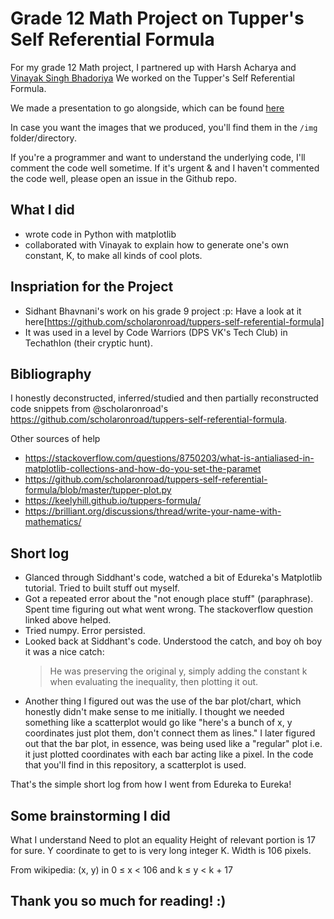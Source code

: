 # Grade 12 Math Project on Tupper's Self Referential Formula

For my grade 12 Math project, I partnered up with Harsh Acharya and [Vinayak Singh Bhadoriya](https://www.facebook.com/vinayak.singhbhadoria)
We worked on the Tupper's Self Referential Formula.

We made a presentation to go alongside, which can be found [here](https://docs.google.com/presentation/d/e/2PACX-1vQd8eVCHVvuAJ5n0t9eywa0MN-h0P4JasQk6CcmeBc2vn_Dcp94FWp6QY58AVe-33DeJnUhCbD9ZOC_/pub?start=false&loop=false&delayms=60000)

In case you want the images that we produced, you'll find them in the `/img` folder/directory.

If you're a programmer and want to understand the underlying code, I'll comment the code well sometime. If it's urgent & and I haven't commented the code well, please open an issue in the Github repo.

## What I did

- wrote code in Python with matplotlib
- collaborated with Vinayak to explain how to generate one's own constant, K, to make all kinds of cool plots.

## Inspriation for the Project

- Sidhant Bhavnani's work on his grade 9 project :p: Have a look at it here[https://github.com/scholaronroad/tuppers-self-referential-formula]
- It was used in a level by Code Warriors (DPS VK's Tech Club) in Techathlon (their cryptic hunt).

## Bibliography

I honestly deconstructed, inferred/studied and then partially reconstructed code snippets from @scholaronroad's https://github.com/scholaronroad/tuppers-self-referential-formula.

Other sources of help

- https://stackoverflow.com/questions/8750203/what-is-antialiased-in-matplotlib-collections-and-how-do-you-set-the-paramet
- https://github.com/scholaronroad/tuppers-self-referential-formula/blob/master/tupper-plot.py
- https://keelyhill.github.io/tuppers-formula/
- https://brilliant.org/discussions/thread/write-your-name-with-mathematics/

## Short log

- Glanced through Siddhant's code, watched a bit of Edureka's Matplotlib tutorial. Tried to built stuff out myself.
- Got a repeated error about the "not enough place stuff" (paraphrase). Spent time figuring out what went wrong. The stackoverflow question linked above helped.
- Tried numpy. Error persisted.
- Looked back at Siddhant's code. Understood the catch, and boy oh boy it was a nice catch:
  > He was preserving the original y, simply adding the constant k when evaluating the inequality, then plotting it out.
- Another thing I figured out was the use of the bar plot/chart, which honestly didn't make sense to me initially. I thought we needed something like a scatterplot would go like "here's a bunch of x, y coordinates just plot them, don't connect them as lines." I later figured out that the bar plot, in essence, was being used like a "regular" plot i.e. it just plotted coordinates with each bar acting like a pixel. In the code that you'll find in this repository, a scatterplot is used.

That's the simple short log from how I went from Edureka to Eureka!

## Some brainstorming I did

What I understand
Need to plot an equality
Height of relevant portion is 17 for sure.
Y coordinate to get to is very long integer K.
Width is 106 pixels.

From wikipedia: (x, y) in 0 ≤ x < 106 and k ≤ y < k + 17

## Thank you so much for reading! :)
